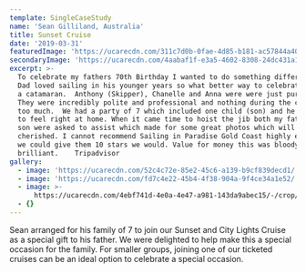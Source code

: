 ```yaml
---
template: SingleCaseStudy
name: 'Sean Gilliland, Australia'
title: Sunset Cruise
date: '2019-03-31'
featuredImage: 'https://ucarecdn.com/311c7d0b-0fae-4d85-b181-ac57844a406a/'
secondaryImage: 'https://ucarecdn.com/4aabaf1f-e3a5-4602-8308-24dc431a16e4/'
excerpt: >-
  To celebrate my fathers 70th Birthday I wanted to do something different and
  Dad loved sailing in his younger years so what better way to celebrate than on
  a catamaran.  Anthony (Skipper), Chanelle and Anna were were just pure class.
  They were incredibly polite and professional and nothing during the cruise was
  too much.  We had a party of 7 which included one child (son) and he was made
  to feel right at home. When it came time to hoist the jib both my father and
  son were asked to assist which made for some great photos which will be
  cherished. I cannot recommend Sailing in Paradise Gold Coast highly enough. If
  we could give them 10 stars we would. Value for money this was bloody
  brilliant.    Tripadvisor
gallery:
  - image: 'https://ucarecdn.com/52c4c72e-85e2-45c6-a139-b9cf839decd1/'
  - image: 'https://ucarecdn.com/fd7c4e22-45b4-4f38-904a-9f4ce34a1e52/'
  - image: >-
      https://ucarecdn.com/4ebf741d-4e0a-4e47-a981-143da9abec15/-/crop/1080x1210/0,170/-/preview/
  - {}
---
```

Sean arranged for his family of 7 to join our Sunset and City Lights Cruise as a special gift to his father.  We were delighted to help make this a special occasion for the family.  For smaller groups, joining one of our ticketed cruises can be an ideal option to celebrate a special occasion.
